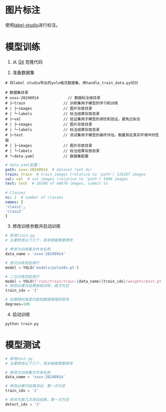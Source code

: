 # 图片标注

使用[label-studio](https://github.com/HumanSignal/label-studio)进行标注。

# 模型训练

1. 从 [Git](https://github.com/liusanp/yolov8_train.git) 克隆代码

2. 准备数据集

```shell
# 将label studio导出的yolo格式数据集，用handle_train_data.py切分

# 数据集目录
# xxxx-20240914             // 数据标注根目录
# ├─train                 // 训练集用于模型的学习和训练
# | ├─images              // 图片存放目录
# | └─labels              // 标注结果存放目录
# ├─val                   // 验证集用于模型的调优和验证，避免过拟合
# | ├─images              // 图片存放目录
# | └─labels              // 标注结果存放目录
# ├─test                  // 测试集用于模型的最终评估，衡量其在真实环境中的性能
# | ├─images              // 图片存放目录
# | └─labels              // 标注结果存放目录
# └─data.yaml             // 数据集配置

```

```yaml
# data.yaml配置：
path: xxxx-20240914  # dataset root dir  
train: train  # train images (relative to 'path') 118287 images  
val: val  # val images (relative to 'path') 5000 images  
test: test  # 20288 of 40670 images, submit to   
  
# Classes  
nc: 2  # number of classes  
names: [
'class1',
'class2'
]
```

3. 修改训练参数并启动训练

```python
# 修改train.py
# 主要修改以下几个，其余根据需要修改

# 修改为训练集文件夹名称
data_name = 'xxxx-20240914' 

# 首次训练则启用行
model = YOLO('models/yolov8x.pt')

# 二次训练则启用行
model = YOLO(f'runs/train/train-{data_name}{train_idx}/weights/best.pt')
# 修改从哪次结果继续训练，首次为空
train_idx = '2'

# 如需随机角度内旋转数据增强则修改
degrees=100

```

4. 启动训练

```shell
python train.py
```

# 模型测试

```python
# 修改test.py
# 主要修改以下几个，其余根据需要修改

# 修改为训练集文件夹名称
data_name = 'xxxx-20240914' 

# 修改从哪次结果测试，第一次为空
train_idx = '2'

# 修改为第几次测试结果，第一次为空
detect_idx = '2'

```